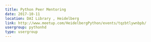 ```yaml
---
title: Python Peer Mentoring
date: 2017-10-11
location: DAI Library , Heidelberg
link: http://www.meetup.com/HeidelbergPython/events/tqzbtlywnbpb/
usergroup: pythonhd
type: usergroup
---
```


